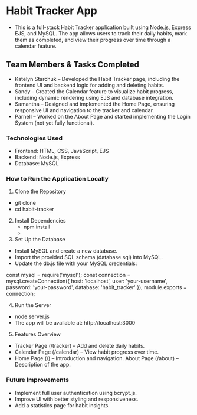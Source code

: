 # Habit Tracker App

- This is a full-stack Habit Tracker application built using Node.js, Express EJS, and MySQL. The app allows users to track their daily habits, mark them as completed, and view their progress over time through a calendar feature.

## Team Members & Tasks Completed

- Katelyn Starchuk – Developed the Habit Tracker page, including the frontend UI and backend logic for adding and deleting habits.
- Sandy – Created the Calendar feature to visualize habit progress, including dynamic rendering using EJS and database integration.
- Samantha – Designed and implemented the Home Page, ensuring responsive UI and navigation to the tracker and calendar.
- Parnell – Worked on the About Page and started implementing the Login System (not yet fully functional).

### Technologies Used

- Frontend: HTML, CSS, JavaScript, EJS
- Backend: Node.js, Express
- Database: MySQL

### How to Run the Application Locally

1. Clone the Repository

- git clone <repo-url>
- cd habit-tracker

2. Install Dependencies
   - npm install
   -
3. Set Up the Database

- Install MySQL and create a new database.
- Import the provided SQL schema (database.sql) into MySQL.
- Update the db.js file with your MySQL credentials:

const mysql = require('mysql');
const connection = mysql.createConnection({
host: 'localhost',
user: 'your-username',
password: 'your-password',
database: 'habit_tracker'
});
module.exports = connection;

4. Run the Server

- node server.js
- The app will be available at: http://localhost:3000

5. Features Overview
- Tracker Page (/tracker) – Add and delete daily habits.
- Calendar Page (/calendar) – View habit progress over time.
- Home Page (/) – Introduction and navigation.
   About Page (/about) – Description of the app.

### Future Improvements

- Implement full user authentication using bcrypt.js.
- Improve UI with better styling and responsiveness.
- Add a statistics page for habit insights.
